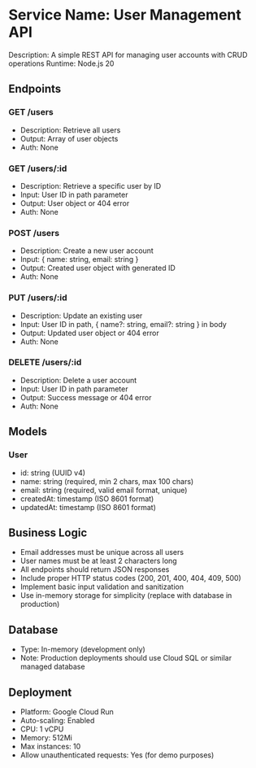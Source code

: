 # Service Name: User Management API
Description: A simple REST API for managing user accounts with CRUD operations
Runtime: Node.js 20

## Endpoints

### GET /users
- Description: Retrieve all users
- Output: Array of user objects
- Auth: None

### GET /users/:id
- Description: Retrieve a specific user by ID
- Input: User ID in path parameter
- Output: User object or 404 error
- Auth: None

### POST /users
- Description: Create a new user account
- Input: { name: string, email: string }
- Output: Created user object with generated ID
- Auth: None

### PUT /users/:id
- Description: Update an existing user
- Input: User ID in path, { name?: string, email?: string } in body
- Output: Updated user object or 404 error
- Auth: None

### DELETE /users/:id
- Description: Delete a user account
- Input: User ID in path parameter
- Output: Success message or 404 error
- Auth: None

## Models

### User
- id: string (UUID v4)
- name: string (required, min 2 chars, max 100 chars)
- email: string (required, valid email format, unique)
- createdAt: timestamp (ISO 8601 format)
- updatedAt: timestamp (ISO 8601 format)

## Business Logic
- Email addresses must be unique across all users
- User names must be at least 2 characters long
- All endpoints should return JSON responses
- Include proper HTTP status codes (200, 201, 400, 404, 409, 500)
- Implement basic input validation and sanitization
- Use in-memory storage for simplicity (replace with database in production)

## Database
- Type: In-memory (development only)
- Note: Production deployments should use Cloud SQL or similar managed database

## Deployment
- Platform: Google Cloud Run
- Auto-scaling: Enabled
- CPU: 1 vCPU
- Memory: 512Mi
- Max instances: 10
- Allow unauthenticated requests: Yes (for demo purposes)